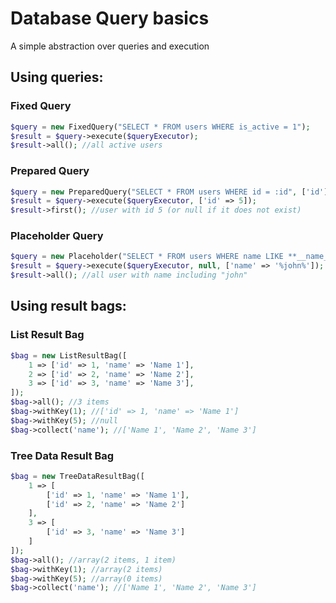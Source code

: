 # Database Query basics
A simple abstraction over queries and execution

## Using queries:

### Fixed Query
```php
$query = new FixedQuery("SELECT * FROM users WHERE is_active = 1");
$result = $query->execute($queryExecutor);
$result->all(); //all active users
```

### Prepared Query
```php
$query = new PreparedQuery("SELECT * FROM users WHERE id = :id", ['id']);
$result = $query->execute($queryExecutor, ['id' => 5]);
$result->first(); //user with id 5 (or null if it does not exist)
```

### Placeholder Query
```php
$query = new Placeholder("SELECT * FROM users WHERE name LIKE **__name__**", ['name']);
$result = $query->execute($queryExecutor, null, ['name' => '%john%']);
$result->all(); //all user with name including "john"
```

## Using result bags:

### List Result Bag
```php
$bag = new ListResultBag([
    1 => ['id' => 1, 'name' => 'Name 1'],
    2 => ['id' => 2, 'name' => 'Name 2'],
    3 => ['id' => 3, 'name' => 'Name 3'],
]);
$bag->all(); //3 items
$bag->withKey(1); //['id' => 1, 'name' => 'Name 1']
$bag->withKey(5); //null
$bag->collect('name'); //['Name 1', 'Name 2', 'Name 3']
```

### Tree Data Result Bag
```php
$bag = new TreeDataResultBag([
    1 => [
        ['id' => 1, 'name' => 'Name 1'],
        ['id' => 2, 'name' => 'Name 2']
    ],
    3 => [
        ['id' => 3, 'name' => 'Name 3']
    ]
]);
$bag->all(); //array(2 items, 1 item)
$bag->withKey(1); //array(2 items)
$bag->withKey(5); //array(0 items)
$bag->collect('name'); //['Name 1', 'Name 2', 'Name 3']
```